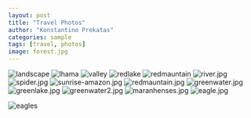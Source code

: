 ```yaml
---
layout: post
title: "Travel Photos"
author: "Konstantino Prekatas"
categories: sample
tags: [travel, photos]
image: forest.jpg
---
```


<img src="../assets/img/landscape.jpg" alt="landscape">



<img src="../assets/img/lhama.jpg" alt="lhama">



<img src="../assets/img/valley.jpg" alt="valley">



<img src="../assets/img/lredlake.jpg" alt="redlake">



<img src="../assets/img/redmauntain.jpg" alt="redmauntain">




<img src="../assets/img/river.jpg" alt="river.jpg">


<img src="../assets/img/spider.jpg" alt="spider.jpg">


<img src="../assets/img/sunrise-amazon.jpg" alt="sunrise-amazon.jpg">


<img src="../assets/img/redmauntain.jpg" alt="redmauntain.jpg">


<img src="../assets/img/greenwater.jpg" alt="greenwater.jpg">


<img src="../assets/img/greenlake.jpg" alt="greenlake.jpg">


<img src="../assets/img/greenwater2.jpg" alt="greenwater2.jpg">


<img src="../assets/img/maranhenses.jpg" alt="maranhenses.jpg">


<img src="../assets/img/eagle.jpg" alt="eagle.jpg">


![eagles](https://github.com/buena-onda-photography/buena-onda-photography.github.io/blob/gh-pages/assets/img/eagles.jpg)

